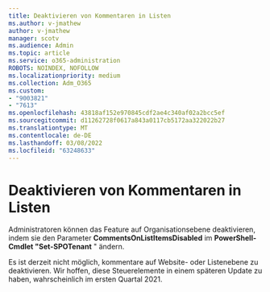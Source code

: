 ```yaml
---
title: Deaktivieren von Kommentaren in Listen
ms.author: v-jmathew
author: v-jmathew
manager: scotv
ms.audience: Admin
ms.topic: article
ms.service: o365-administration
ROBOTS: NOINDEX, NOFOLLOW
ms.localizationpriority: medium
ms.collection: Adm_O365
ms.custom:
- "9003821"
- "7613"
ms.openlocfilehash: 43818af152e970845cdf2ae4c340af02a2bcc5ef
ms.sourcegitcommit: d11262728f0617a843a0117cb5172aa322022b27
ms.translationtype: MT
ms.contentlocale: de-DE
ms.lasthandoff: 03/08/2022
ms.locfileid: "63248633"
---
```

# <a name="disable-comments-on-lists"></a>Deaktivieren von Kommentaren in Listen

Administratoren können das Feature auf Organisationsebene deaktivieren, indem sie den Parameter **CommentsOnListItemsDisabled** im **PowerShell-Cmdlet "Set-SPOTenant** " ändern.

Es ist derzeit nicht möglich, kommentare auf Website- oder Listenebene zu deaktivieren. Wir hoffen, diese Steuerelemente in einem späteren Update zu haben, wahrscheinlich im ersten Quartal 2021.
